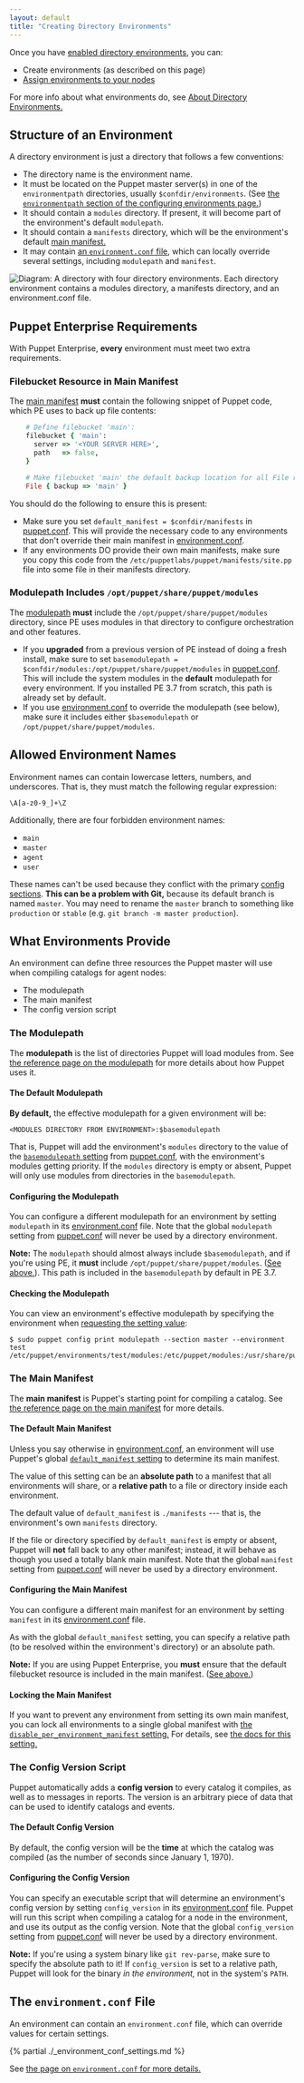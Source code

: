 ```yaml
---
layout: default
title: "Creating Directory Environments"
---
```


[config_print]: ./config_print.html
[env_conf_path]: ./environments_configuring.html#environmentpath
[enable_dirs]: ./environments_configuring.html
[assign]: ./environments_assigning.html
[about]: ./environments.html
[manifest_dir]: ./dirs_manifest.html
[environment.conf]: ./config_file_environment.html
[modulepath]: ./dirs_modulepath.html
[puppet.conf]: ./config_file_main.html
[basemodulepath]: ./configuration.html#basemodulepath
[default_manifest]: ./configuration.html#defaultmanifest
[disable_per_environment_manifest]: ./configuration.html#disableperenvironmentmanifest

Once you have [enabled directory environments][enable_dirs], you can:

* Create environments (as described on this page)
* [Assign environments to your nodes][assign]

For more info about what environments do, see [About Directory Environments.][about]


Structure of an Environment
-----

A directory environment is just a directory that follows a few conventions:

* The directory name is the environment name.
* It must be located on the Puppet master server(s) in one of the `environmentpath` directories, usually `$confdir/environments`. (See [the `environmentpath` section of the configuring environments page.][env_conf_path])
* It should contain a `modules` directory. If present, it will become part of the environment's default `modulepath`.
* It should contain a `manifests` directory, which will be the environment's default [main manifest.][manifest_dir]
* It may contain [an `environment.conf` file][environment.conf], which can locally override several settings, including `modulepath` and `manifest`.

![Diagram: A directory with four directory environments. Each directory environment contains a modules directory, a manifests directory, and an environment.conf file.](./images/environment_directories.jpg)

Puppet Enterprise Requirements
-----

[inpage_pe]: #puppet-enterprise-requirements

With Puppet Enterprise, **every** environment must meet two extra requirements.

### Filebucket Resource in Main Manifest

The [main manifest][manifest_dir] **must** contain the following snippet of Puppet code, which PE uses to back up file contents:

~~~ ruby
    # Define filebucket 'main':
    filebucket { 'main':
      server => '<YOUR SERVER HERE>',
      path   => false,
    }

    # Make filebucket 'main' the default backup location for all File resources:
    File { backup => 'main' }
~~~

You should do the following to ensure this is present:

* Make sure you set `default_manifest = $confdir/manifests` in [puppet.conf][]. This will provide the necessary code to any environments that don't override their main manifest in [environment.conf][].
* If any environments DO provide their own main manifests, make sure you copy this code from the `/etc/puppetlabs/puppet/manifests/site.pp` file into some file in their manifests directory.

### Modulepath Includes `/opt/puppet/share/puppet/modules`

The [modulepath][] **must** include the `/opt/puppet/share/puppet/modules` directory, since PE uses modules in that directory to configure orchestration and other features.

* If you **upgraded** from a previous version of PE instead of doing a fresh install, make sure to set `basemodulepath = $confdir/modules:/opt/puppet/share/puppet/modules` in [puppet.conf][]. This will include the system modules in the **default** modulepath for every environment. If you installed PE 3.7 from scratch, this path is already set by default.
* If you use [environment.conf][] to override the modulepath (see below), make sure it includes either `$basemodulepath` or `/opt/puppet/share/puppet/modules`.


Allowed Environment Names
-----

Environment names can contain lowercase letters, numbers, and underscores. That is, they must match the following regular expression:

`\A[a-z0-9_]+\Z`

Additionally, there are four forbidden environment names:

* `main`
* `master`
* `agent`
* `user`

These names can't be used because they conflict with the primary [config sections](./config_file_main.html#config-sections). **This can be a problem with Git,** because its default branch is named `master`. You may need to rename the `master` branch to something like `production` or `stable` (e.g. `git branch -m master production`).


What Environments Provide
-----

An environment can define three resources the Puppet master will use when compiling catalogs for agent nodes:

* The modulepath
* The main manifest
* The config version script


### The Modulepath

The **modulepath** is the list of directories Puppet will load modules from. See [the reference page on the modulepath][modulepath] for more details about how Puppet uses it.

#### The Default Modulepath

**By default,** the effective modulepath for a given environment will be:

    <MODULES DIRECTORY FROM ENVIRONMENT>:$basemodulepath

That is, Puppet will add the environment's `modules` directory to the value of the [`basemodulepath` setting][basemodulepath] from [puppet.conf][], with the environment's modules getting priority. If the `modules` directory is empty or absent, Puppet will only use modules from directories in the `basemodulepath`.

#### Configuring the Modulepath

You can configure a different modulepath for an environment by setting `modulepath` in its [environment.conf][] file. Note that the global `modulepath` setting from [puppet.conf][] will never be used by a directory environment.

**Note:** The `modulepath` should almost always include `$basemodulepath`, and if you're using PE, it **must** include `/opt/puppet/share/puppet/modules`. ([See above.][inpage_pe]). This path is included in the `basemodulepath` by default in PE 3.7.

#### Checking the Modulepath

You can view an environment's effective modulepath by specifying the environment when [requesting the setting value][config_print]:

    $ sudo puppet config print modulepath --section master --environment test
    /etc/puppet/environments/test/modules:/etc/puppet/modules:/usr/share/puppet/modules


### The Main Manifest

The **main manifest** is Puppet's starting point for compiling a catalog. See [the reference page on the main manifest][manifest_dir] for more details.

#### The Default Main Manifest

Unless you say otherwise in [environment.conf][], an environment will use Puppet's global [`default_manifest` setting][default_manifest] to determine its main manifest.

The value of this setting can be an **absolute path** to a manifest that all environments will share, or a **relative path** to a file or directory inside each environment.

The default value of `default_manifest` is `./manifests` --- that is, the environment's own `manifests` directory.

If the file or directory specified by `default_manifest` is empty or absent, Puppet will **not** fall back to any other manifest; instead, it will behave as though you used a totally blank main manifest. Note that the global `manifest` setting from [puppet.conf][] will never be used by a directory environment.


#### Configuring the Main Manifest

You can configure a different main manifest for an environment by setting `manifest` in its [environment.conf][] file.

As with the global `default_manifest` setting, you can specify a relative path (to be resolved within the environment's directory) or an absolute path.

**Note:** If you are using Puppet Enterprise, you **must** ensure that the default filebucket resource is included in the main manifest. ([See above.][inpage_pe])

#### Locking the Main Manifest

If you want to prevent any environment from setting its own main manifest, you can lock all environments to a single global manifest with [the `disable_per_environment_manifest` setting.][disable_per_environment_manifest] For details, see [the docs for this setting.][disable_per_environment_manifest]

### The Config Version Script

Puppet automatically adds a **config version** to every catalog it compiles, as well as to messages in reports. The version is an arbitrary piece of data that can be used to identify catalogs and events.

#### The Default Config Version

By default, the config version will be the **time** at which the catalog was compiled (as the number of seconds since January 1, 1970).

#### Configuring the Config Version

You can specify an executable script that will determine an environment's config version by setting `config_version` in its [environment.conf][] file. Puppet will run this script when compiling a catalog for a node in the environment, and use its output as the config version. Note that the global `config_version` setting from [puppet.conf][] will never be used by a directory environment.

**Note:** If you're using a system binary like `git rev-parse`, make sure to specify the absolute path to it! If `config_version` is set to a relative path, Puppet will look for the binary _in the environment,_ not in the system's `PATH`.

The `environment.conf` File
-----

An environment can contain an `environment.conf` file, which can override values for certain settings.

{% partial ./_environment_conf_settings.md %}

See [the page on `environment.conf` for more details.][environment.conf]

